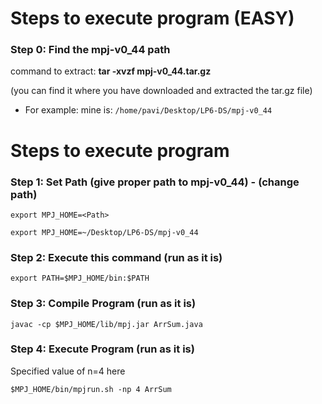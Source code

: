 # Steps to execute program (EASY)

### Step 0: Find the mpj-v0_44 path

command to extract: **tar -xvzf mpj-v0_44.tar.gz**

(you can find it where you have downloaded and extracted the tar.gz file)

- For example: mine is:  `/home/pavi/Desktop/LP6-DS/mpj-v0_44`


# Steps to execute program

### Step 1: Set Path (give proper path to mpj-v0_44) - (change path)

`export MPJ_HOME=<Path>`

    export MPJ_HOME=~/Desktop/LP6-DS/mpj-v0_44

### Step 2: Execute this command (run as it is)

    export PATH=$MPJ_HOME/bin:$PATH

### Step 3: Compile Program (run as it is)
    
    javac -cp $MPJ_HOME/lib/mpj.jar ArrSum.java

### Step 4: Execute Program (run as it is)

Specified value of n=4 here

    $MPJ_HOME/bin/mpjrun.sh -np 4 ArrSum